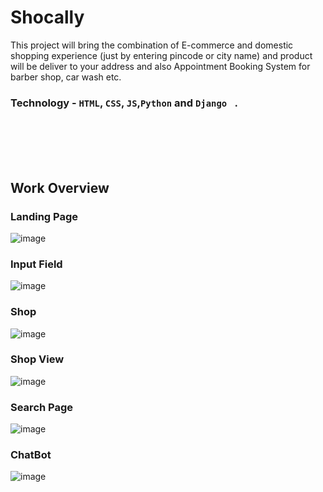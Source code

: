 # Shocally
This project will bring the combination of E-commerce and domestic shopping experience (just by entering pincode or city name) and product will be deliver to your address and also Appointment Booking System for barber shop, car wash etc.

 ### Technology - `HTML`, `CSS`, `JS`,`Python` and `Django ` .
 
<br><br><br><br> 
## Work Overview
### Landing Page
![image](https://user-images.githubusercontent.com/66358041/176398014-d2adf40c-0135-454b-b722-ea3213ba7516.png)

### Input Field
![image](https://user-images.githubusercontent.com/66358041/176397732-74b370cc-2bb4-48b8-b89c-a6b25e8d196b.png)

### Shop 
 ![image](https://user-images.githubusercontent.com/66358041/176396914-14e0c1d8-dc0d-4166-b448-497d8d1b6a7d.png)
 

### Shop View
 ![image](https://user-images.githubusercontent.com/66358041/176397060-83685892-bb5b-4247-b4af-66b512b87028.png)
 

### Search Page
 ![image](https://user-images.githubusercontent.com/66358041/176397554-8c83da7b-ad35-421f-85cc-4b73dbfb886b.png)
 
 
### ChatBot
![image](https://user-images.githubusercontent.com/66358041/176397684-f9e32033-cfa9-47d7-9088-bb97386adb78.png)




